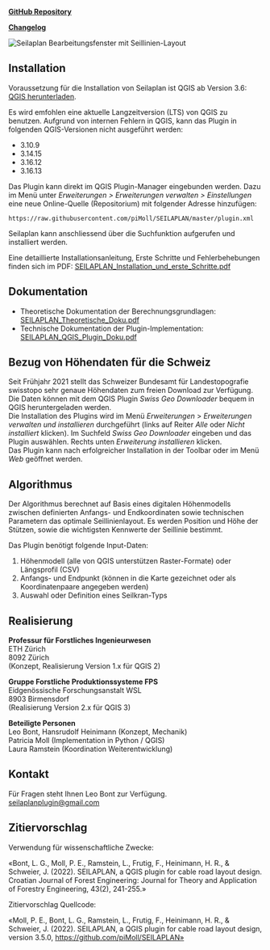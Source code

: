 [**GitHub Repository**](https://github.com/piMoll/SEILAPLAN)

[**Changelog**](https://github.com/piMoll/SEILAPLAN/blob/master/changelog.md)


![Seilaplan Bearbeitungsfenster mit Seillinien-Layout](https://github.com/piMoll/SEILAPLAN/raw/master/docs/gui_preview.png)

## Installation
Voraussetzung für die Installation von Seilaplan ist QGIS ab Version 3.6: [QGIS herunterladen](https://www.qgis.org/de/site/forusers/download.html).

Es wird emfohlen eine aktuelle Langzeitversion (LTS) von QGIS zu benutzen.
Aufgrund von internen Fehlern in QGIS, kann das Plugin in folgenden QGIS-Versionen nicht ausgeführt werden:
* 3.10.9
* 3.14.15
* 3.16.12
* 3.16.13

Das Plugin kann direkt im QGIS Plugin-Manager eingebunden werden. Dazu im Menü unter _Erweiterungen > Erweiterungen verwalten > Einstellungen_ eine neue Online-Quelle (Repositorium) mit folgender Adresse hinzufügen:
```
https://raw.githubusercontent.com/piMoll/SEILAPLAN/master/plugin.xml
```

Seilaplan kann anschliessend über die Suchfunktion aufgerufen und installiert werden.

Eine detaillierte Installationsanleitung, Erste Schritte und Fehlerbehebungen finden sich im PDF: [SEILAPLAN_Installation_und_erste_Schritte.pdf](https://github.com/piMoll/SEILAPLAN/raw/master/help/docs/SEILAPLAN_Installation_und_erste_Schritte.pdf)


## Dokumentation
* Theoretische Dokumentation der Berechnungsgrundlagen: [SEILAPLAN_Theoretische_Doku.pdf](https://github.com/piMoll/SEILAPLAN/raw/master/help/docs/SEILAPLAN_Theoretische_Doku.pdf)
* Technische Dokumentation der Plugin-Implementation: [SEILAPLAN_QGIS_Plugin_Doku.pdf](https://github.com/piMoll/SEILAPLAN/raw/master/help/docs/SEILAPLAN_QGIS_Plugin_Doku.pdf)

## Bezug von Höhendaten für die Schweiz
Seit Frühjahr 2021 stellt das Schweizer Bundesamt für Landestopografie swisstopo sehr genaue Höhendaten zum freien Download zur Verfügung. 
Die Daten können mit dem QGIS Plugin _Swiss Geo Downloader_ bequem in QGIS heruntergeladen werden.  
Die Installation des Plugins wird im Menü _Erweiterungen_ > _Erweiterungen verwalten und installieren_ durchgeführt
(links auf Reiter _Alle_ oder _Nicht installiert_ klicken).
Im Suchfeld _Swiss Geo Downloader_ eingeben und das Plugin auswählen. Rechts unten _Erweiterung installieren_ klicken.  
Das Plugin kann nach erfolgreicher Installation in der Toolbar oder im Menü _Web_ geöffnet werden.

## Algorithmus
Der Algorithmus berechnet auf Basis eines digitalen Höhenmodells zwischen definierten Anfangs- und Endkoordinaten sowie technischen Parametern das optimale Seillinienlayout. Es werden Position und Höhe der Stützen, sowie die wichtigsten Kennwerte der Seillinie bestimmt.

Das Plugin benötigt folgende Input-Daten:  

1. Höhenmodell (alle von QGIS unterstützen Raster-Formate) oder Längsprofil (CSV)
2. Anfangs- und Endpunkt (können in die Karte gezeichnet oder als Koordinatenpaare angegeben werden)
3. Auswahl oder Definition eines Seilkran-Typs 

## Realisierung
**Professur für Forstliches Ingenieurwesen**  
ETH Zürich  
8092 Zürich  
(Konzept, Realisierung Version 1.x für QGIS 2) 

**Gruppe Forstliche Produktionssysteme FPS**  
Eidgenössische Forschungsanstalt WSL  
8903 Birmensdorf  
(Realisierung Version 2.x für QGIS 3) 

**Beteiligte Personen**  
Leo Bont, Hansrudolf Heinimann (Konzept, Mechanik)  
Patricia Moll (Implementation in Python / QGIS)  
Laura Ramstein (Koordination Weiterentwicklung)

## Kontakt
Für Fragen steht Ihnen Leo Bont zur Verfügung.  
seilaplanplugin@gmail.com


## Zitiervorschlag
Verwendung für wissenschaftliche Zwecke:

«Bont, L. G., Moll, P. E., Ramstein, L., Frutig, F., Heinimann, H. R., & Schweier, J. (2022). SEILAPLAN, a QGIS plugin for cable road layout design. Croatian Journal of Forest Engineering: Journal for Theory and Application of Forestry Engineering, 43(2), 241-255.»


Zitiervorschlag Quellcode:

«Moll, P. E., Bont, L. G., Ramstein, L., Frutig, F., Heinimann, H. R., & Schweier, J. (2022). SEILAPLAN, a QGIS plugin for cable road layout design, version 3.5.0, https://github.com/piMoll/SEILAPLAN»
